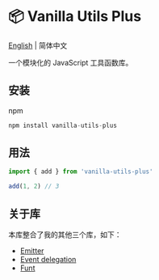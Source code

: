 # 📦 Vanilla Utils Plus

[English](./README.md) | 简体中文

一个模块化的 JavaScript 工具函数库。

## 安装

npm

```js
npm install vanilla-utils-plus
```

## 用法

```js
import { add } from 'vanilla-utils-plus'

add(1, 2) // 3
```

## 关于库

本库整合了我的其他三个库，如下：

- [Emitter](https://github.com/uphg/emitter)
- [Event delegation](https://github.com/uphg/event-deleg)
- [Funt](https://github.com/uphg/funt)
